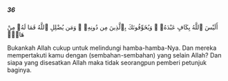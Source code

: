 ##### 36

<span class="ayah">أَلَيْسَ ٱللَّهُ بِكَافٍ عَبْدَهُۥ ۖ وَيُخَوِّفُونَكَ بِٱلَّذِينَ مِن دُونِهِۦ ۚ وَمَن يُضْلِلِ ٱللَّهُ فَمَا لَهُۥ مِنْ هَادٍۢ</span>

<span class="ayah_translation">Bukankah Allah cukup untuk melindungi hamba-hamba-Nya. Dan mereka mempertakuti kamu dengan (sembahan-sembahan) yang selain Allah? Dan siapa yang disesatkan Allah maka tidak seorangpun pemberi petunjuk baginya.</span>
